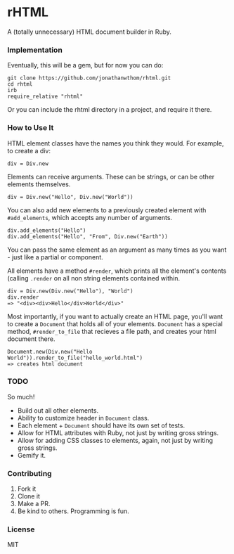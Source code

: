 # rHTML

A (totally unnecessary) HTML document builder in Ruby.

### Implementation

Eventually, this will be a gem, but for now you can do:

```
git clone https://github.com/jonathanwthom/rhtml.git
cd rhtml
irb
require_relative "rhtml"
```

Or you can include the rhtml directory in a project, and 
require it there.

### How to Use It

HTML element classes have the names you think they would. For example, to create a div:

```
div = Div.new
```

Elements can receive arguments. These can be strings, or can be other elements themselves.

```
div = Div.new("Hello", Div.new("World"))
```

You can also add new elements to a previously created element with `#add_elements`, which accepts any number of arguments.

```
div.add_elements("Hello")
div.add_elements("Hello", "From", Div.new("Earth"))
```

You can pass the same element as an argument as many times as you want - just like a partial or component.

All elements have a method `#render`, which prints all the element's contents (calling `.render` on all non string elements
contained within.

```
div = Div.new(Div.new("Hello"), "World")
div.render
=> "<div><div>Hello</div>World</div>"
```

Most importantly, if you want to actually create an HTML page, you'll want to create a `Document` that holds all of your elements.
`Document` has a special method, `#render_to_file` that recieves a file path, and creates your html document there.

```
Document.new(Div.new("Hello World")).render_to_file("hello_world.html")
=> creates html document
```


### TODO

So much!

- Build out all other elements.
- Ability to customize header in `Document` class.
- Each element + `Document` should have its own set of tests.
- Allow for HTML attributes with Ruby, not just by writing gross strings.
- Allow for adding CSS classes to elements, again, not just by writing gross strings.
- Gemify it.

### Contributing

1. Fork it
2. Clone it
3. Make a PR. 
4. Be kind to others. Programming is fun.

### License

MIT 
